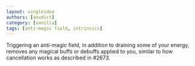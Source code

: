 ```yaml
---
layout: singleidea
authors: [aosdict]
category: [vanilla]
tags: [anti-magic field, intrinsics]
---
```

Triggering an anti-magic field, in addition to draining some of your energy, removes any magical buffs or debuffs applied to you, similar to how cancellation works as described in #2673.
